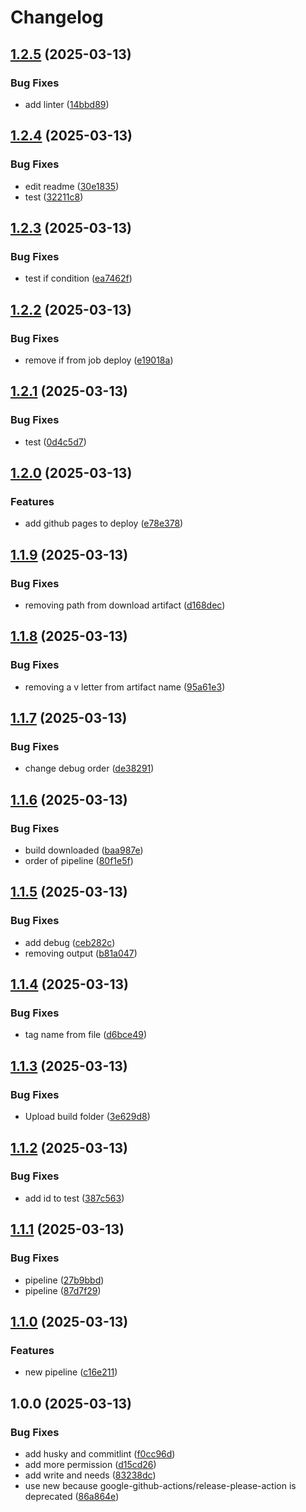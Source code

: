 # Changelog

## [1.2.5](https://github.com/Lhuckaz/pipeline-cicd-web-application-new/compare/v1.2.4...v1.2.5) (2025-03-13)


### Bug Fixes

* add linter ([14bbd89](https://github.com/Lhuckaz/pipeline-cicd-web-application-new/commit/14bbd896b6f8b86b499bbc59262fb347b30e2ab4))

## [1.2.4](https://github.com/Lhuckaz/pipeline-cicd-web-application-new/compare/v1.2.3...v1.2.4) (2025-03-13)


### Bug Fixes

* edit readme ([30e1835](https://github.com/Lhuckaz/pipeline-cicd-web-application-new/commit/30e1835311e602e6ef58324b1dbd5c9414a7a505))
* test ([32211c8](https://github.com/Lhuckaz/pipeline-cicd-web-application-new/commit/32211c84bdf39c28a88b5ab9daf2005dcc6228c4))

## [1.2.3](https://github.com/Lhuckaz/pipeline-cicd-web-application-new/compare/v1.2.2...v1.2.3) (2025-03-13)


### Bug Fixes

* test if condition ([ea7462f](https://github.com/Lhuckaz/pipeline-cicd-web-application-new/commit/ea7462f5150b43578201b0cee967a674b5c563dc))

## [1.2.2](https://github.com/Lhuckaz/pipeline-cicd-web-application-new/compare/v1.2.1...v1.2.2) (2025-03-13)


### Bug Fixes

* remove if from job deploy ([e19018a](https://github.com/Lhuckaz/pipeline-cicd-web-application-new/commit/e19018a039caace6c02f3f2a01840eabbf37c8b7))

## [1.2.1](https://github.com/Lhuckaz/pipeline-cicd-web-application-new/compare/v1.2.0...v1.2.1) (2025-03-13)


### Bug Fixes

* test ([0d4c5d7](https://github.com/Lhuckaz/pipeline-cicd-web-application-new/commit/0d4c5d7acef94aa4279482238df791eb7a5a15c7))

## [1.2.0](https://github.com/Lhuckaz/pipeline-cicd-web-application-new/compare/v1.1.9...v1.2.0) (2025-03-13)


### Features

* add github pages to deploy ([e78e378](https://github.com/Lhuckaz/pipeline-cicd-web-application-new/commit/e78e378d2084d28ee6fe6f9c1b12896552178bef))

## [1.1.9](https://github.com/Lhuckaz/pipeline-cicd-web-application-new/compare/v1.1.8...v1.1.9) (2025-03-13)


### Bug Fixes

* removing path from download artifact ([d168dec](https://github.com/Lhuckaz/pipeline-cicd-web-application-new/commit/d168dec475d800b27d33cb265de07cb1e54aeb56))

## [1.1.8](https://github.com/Lhuckaz/pipeline-cicd-web-application-new/compare/v1.1.7...v1.1.8) (2025-03-13)


### Bug Fixes

* removing a v letter from artifact name ([95a61e3](https://github.com/Lhuckaz/pipeline-cicd-web-application-new/commit/95a61e3016a67c4743ae4bb3e095d0f69f3f9300))

## [1.1.7](https://github.com/Lhuckaz/pipeline-cicd-web-application-new/compare/v1.1.6...v1.1.7) (2025-03-13)


### Bug Fixes

* change debug order ([de38291](https://github.com/Lhuckaz/pipeline-cicd-web-application-new/commit/de38291a671cd4c33f2ebbf6353a27738e548a80))

## [1.1.6](https://github.com/Lhuckaz/pipeline-cicd-web-application-new/compare/v1.1.5...v1.1.6) (2025-03-13)


### Bug Fixes

* build downloaded ([baa987e](https://github.com/Lhuckaz/pipeline-cicd-web-application-new/commit/baa987e887dfec5c7b676d81e465579eb5b1903c))
* order of pipeline ([80f1e5f](https://github.com/Lhuckaz/pipeline-cicd-web-application-new/commit/80f1e5fee77ac142118f10ba3f430d675a126f62))

## [1.1.5](https://github.com/Lhuckaz/pipeline-cicd-web-application-new/compare/v1.1.4...v1.1.5) (2025-03-13)


### Bug Fixes

* add debug ([ceb282c](https://github.com/Lhuckaz/pipeline-cicd-web-application-new/commit/ceb282cc46d1785617612ce7f37fc472f10519e1))
* removing output ([b81a047](https://github.com/Lhuckaz/pipeline-cicd-web-application-new/commit/b81a04737e797e54f2923c33cc8890fe949f089f))

## [1.1.4](https://github.com/Lhuckaz/pipeline-cicd-web-application-new/compare/v1.1.3...v1.1.4) (2025-03-13)


### Bug Fixes

* tag name from file ([d6bce49](https://github.com/Lhuckaz/pipeline-cicd-web-application-new/commit/d6bce49f329f54e4b8af8bd229da7ebea52ad461))

## [1.1.3](https://github.com/Lhuckaz/pipeline-cicd-web-application-new/compare/v1.1.2...v1.1.3) (2025-03-13)


### Bug Fixes

* Upload build folder ([3e629d8](https://github.com/Lhuckaz/pipeline-cicd-web-application-new/commit/3e629d8e3410c8c2b207a7b45ee0423bc3b7185b))

## [1.1.2](https://github.com/Lhuckaz/pipeline-cicd-web-application-new/compare/v1.1.1...v1.1.2) (2025-03-13)


### Bug Fixes

* add id to test ([387c563](https://github.com/Lhuckaz/pipeline-cicd-web-application-new/commit/387c5636a651d886055f1603c10ec47a0419f864))

## [1.1.1](https://github.com/Lhuckaz/pipeline-cicd-web-application-new/compare/v1.1.0...v1.1.1) (2025-03-13)


### Bug Fixes

* pipeline ([27b9bbd](https://github.com/Lhuckaz/pipeline-cicd-web-application-new/commit/27b9bbd3ca7072867d297d5763ae607487fb044c))
* pipeline ([87d7f29](https://github.com/Lhuckaz/pipeline-cicd-web-application-new/commit/87d7f29f3c9ebe09ec5c7664e1aeb9edc4fcdeab))

## [1.1.0](https://github.com/Lhuckaz/pipeline-cicd-web-application-new/compare/v1.0.0...v1.1.0) (2025-03-13)


### Features

* new pipeline ([c16e211](https://github.com/Lhuckaz/pipeline-cicd-web-application-new/commit/c16e2116dd0e46a9c50721d510c886767f2b8f87))

## 1.0.0 (2025-03-13)


### Bug Fixes

* add husky and commitlint ([f0cc96d](https://github.com/Lhuckaz/pipeline-cicd-web-application-new/commit/f0cc96d0efd8f41f88e5edd1dbd0786ce80252fc))
* add more permission ([d15cd26](https://github.com/Lhuckaz/pipeline-cicd-web-application-new/commit/d15cd26139e5be1bb56bbe9af3c13ec67aea67d3))
* add write and needs ([83238dc](https://github.com/Lhuckaz/pipeline-cicd-web-application-new/commit/83238dcf6b15ba3437c695942d3d1ec6abc11464))
* use new because google-github-actions/release-please-action is deprecated ([86a864e](https://github.com/Lhuckaz/pipeline-cicd-web-application-new/commit/86a864ea20caa1597f31492067f80c956758db7b))
